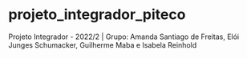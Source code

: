 # projeto_integrador_piteco
Projeto Integrador - 2022/2  | Grupo: Amanda Santiago de Freitas, Elói Junges Schumacker, Guilherme Maba e Isabela Reinhold
